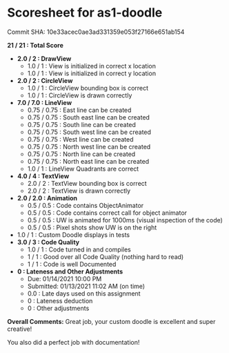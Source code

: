 # Scoresheet for as1-doodle
Commit SHA: 10e33acec0ae3ad331359e053f27166e651ab154

**21 / 21 : Total Score**
- **2.0 / 2 : DrawView**
     - 1.0 / 1 : View is initialized in correct x location
     - 1.0 / 1 : View is initialized in correct y location
- **2.0 / 2 : CircleView**
     - 1.0 / 1 : CircleView bounding box is correct
     - 1.0 / 1 : CircleView is drawn correctly
- **7.0 / 7.0 : LineView**
     - 0.75 / 0.75 : East line can be created
     - 0.75 / 0.75 : South east line can be created
     - 0.75 / 0.75 : South line can be created
     - 0.75 / 0.75 : South west line can be created
     - 0.75 / 0.75 : West line can be created
     - 0.75 / 0.75 : North west line can be created
     - 0.75 / 0.75 : North line can be created
     - 0.75 / 0.75 : North east line can be created
     - 1.0 / 1 : LineView Quadrants are correct
- **4.0 / 4 : TextView**
     - 2.0 / 2 : TextView bounding box is correct
     - 2.0 / 2 : TextView is drawn correctly
- **2.0 / 2.0 : Animation**
     - 0.5 / 0.5 : Code contains ObjectAnimator
     - 0.5 / 0.5 : Code contains correct call for object animator
     - 0.5 / 0.5 : UW is animated for 1000ms (visual inspection of the code)
     - 0.5 / 0.5 : Pixel shots show UW is on the right
- 1.0 / 1 : Custom Doodle displays in tests
- **3.0 / 3 : Code Quality**
     - 1.0 / 1 : Code turned in and compiles
     - 1 / 1 : Good over all Code Quality (nothing hard to read)
     - 1 / 1 : Code is well Documented
- **0 : Lateness and Other Adjustments**
     - Due: 01/14/2021 10:00 PM
     - Submitted: 01/13/2021 11:02 AM (on time)
     - 0.0 : Late days used on this assignment
     - 0 : Lateness deduction
     - 0 : Other adjustments

**Overall Comments:**
Great job, your custom doodle is excellent and super creative!

You also did a perfect job with documentation!